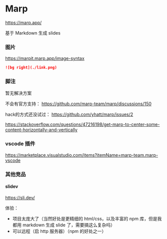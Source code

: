 # Marp

https://marp.app/

基于 Markdown 生成 slides

### 图片

https://marpit.marp.app/image-syntax

```markdown
![bg right](./link.png)
```

### 脚注

暂无解决方案

不会有官方支持： https://github.com/marp-team/marp/discussions/150

hack的方式还没试过： https://github.com/yhatt/marp/issues/2

https://stackoverflow.com/questions/47216198/get-marp-to-center-some-content-horizontally-and-vertically

### vscode 插件

https://marketplace.visualstudio.com/items?itemName=marp-team.marp-vscode

### 其他竞品

#### slidev

https://sli.dev/

体验：
- 项目太庞大了（当然好处是更精细的 html/css，以及丰富的 npm 库，但是我都用 markdown 生成 slide 了，需要搞这么复杂吗）
- 可以远程（启 http 服务器）（npm 的好处之一）
